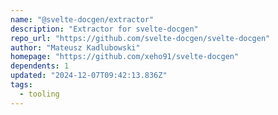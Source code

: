 ```yaml
---
name: "@svelte-docgen/extractor"
description: "Extractor for svelte-docgen"
repo_url: "https://github.com/svelte-docgen/svelte-docgen"
author: "Mateusz Kadlubowski"
homepage: "https://github.com/xeho91/svelte-docgen"
dependents: 1
updated: "2024-12-07T09:42:13.836Z"
tags: 
  - tooling
---
```

